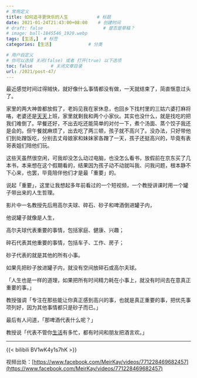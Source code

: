 ```yaml
---
# 常用定义
title: 如何追寻更快乐的人生           # 标题
date: 2021-01-24T21:43:00+08:00    # 创建时间
# draft: false                       # 是否是草稿？
# image: ball-1845546_1920.webp
tags: [生活,]  # 标签
categories: [生活]              # 分类

# 用户自定义
# 你可以选择 关闭(false) 或者 打开(true) 以下选项
toc: false       # 关闭文章目录
url: /2021/post-47/
---
```


最近感觉时间过得贼快，就好像什么事情都没有做，一天就结束了，简直惬意过头了。

家里的两大神兽都放假了，老妈见我在家休息，也回乡下找村里的三姑六婆打麻将咯，老婆还是[天天](天天.md)上班，家里就剩我和两个小家伙。其实也没什么，就是找吃的把我们难倒了。早餐还好，不出去吃还能简单的对付一下，煮个汤面、蒸个饺子我还是会的。但午餐就麻烦了，出去吃了两三顿，孩子就不高兴了。没办法，只好带他们到处蹭饭吃，分别去丈母娘家和妹妹家各蹭了一天，孩子还挺高兴的，毕竟有表哥表姐们陪他们玩。

这些天虽然很空闲，可我却没怎么动过电脑，也没怎么看书，放假前在京东买了几本书，本来想在这个假期看的，结果因为孩子动不动就叫我、问我问题，根本静不下心来，也罢，毕竟陪伴他们才是最「重要」的。

说起「重要」，这里让我想起多年前看过的一个短视频，一个教授讲课时用一个罐子带出来的人生哲理。

影片中一名教授先后用高尔夫球、碎石、砂子和啤酒倒进罐子内，

他说罐子就像是人生，

高尔夫球代表重要的事情，包括家庭、健康、兴趣；

碎石代表其他重要的事情，包括车子、工作、房子；

砂子代表的就是其他的所有小事。

如果先把砂子放进罐子内，就没有空间放碎石或高尔夫球。

「人生也是一样的道理，如果把所有时间精力耗在小事上，就没有时间去在意真正重要的事。」

教授强调「专注在那些能让你真正感到高兴的事，也就是真正重要的事，把优先事项列好，因为其他事情都只是砂子而已。」

最后有人问道，「那啤酒代表什么呢？」

教授说「代表不管你[生活](生活.md)有多忙，都有时间和朋友把酒言欢。」

------

{{< bilibili BV1wK4y1s7hK >}}

视频出处：[https://www.facebook.com/MeirKay/videos/771228469682457](https://www.facebook.com/MeirKay/videos/771228469682457)
